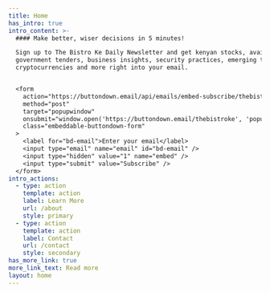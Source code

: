 ```yaml
---
title: Home
has_intro: true
intro_content: >-
  #### Make better, wiser decisions in 5 minutes!

  Sign up to The Bistro Ke Daily Newsletter and get kenyan stocks, available
  government tenders, business insights, security practices, emerging trends,
  cryptocurrencies and more right into your email.


  <form
    action="https://buttondown.email/api/emails/embed-subscribe/thebistroke"
    method="post"
    target="popupwindow"
    onsubmit="window.open('https://buttondown.email/thebistroke', 'popupwindow')"
    class="embeddable-buttondown-form"
  >
    <label for="bd-email">Enter your email</label>
    <input type="email" name="email" id="bd-email" />
    <input type="hidden" value="1" name="embed" />
    <input type="submit" value="Subscribe" />
  </form>
intro_actions:
  - type: action
    template: action
    label: Learn More
    url: /about
    style: primary
  - type: action
    template: action
    label: Contact
    url: /contact
    style: secondary
has_more_link: true
more_link_text: Read more
layout: home
---
```

